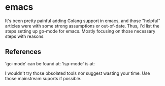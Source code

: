 # emacs
  It's been pretty painful adding Golang support in emacs, and those "helpful" articles were with some strong assumptions or out-of-date.
  Thus, I'd list the steps setting up go-mode for emacs. Mostly focusing on those necessary steps with reasons
  
## References
  'go-mode' can be found at: 
  'lsp-mode' is at:
  
  I wouldn't try those obsolated tools nor suggest wasting your time. Use those mainstream suports if possible.
  
